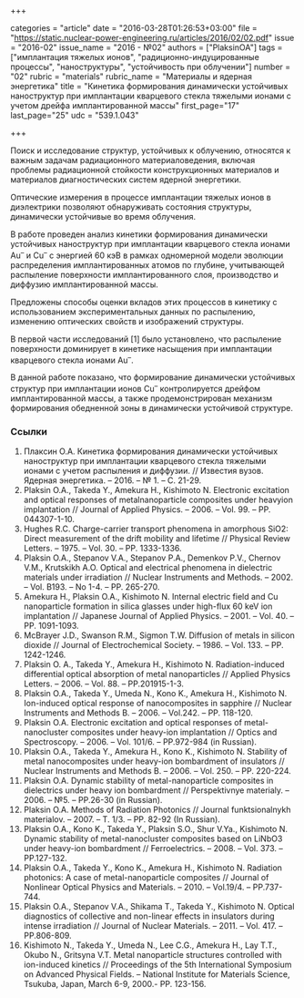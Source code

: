 +++

categories = "article"
date = "2016-03-28T01:26:53+03:00"
file = "https://static.nuclear-power-engineering.ru/articles/2016/02/02.pdf"
issue = "2016-02"
issue_name = "2016 - №02"
authors = ["PlaksinOA"]
tags = ["имплантация тяжелых ионов", "радиционно-индуцированные процессы", "наноструктуры", "устойчивость при облучении"]
number = "02"
rubric = "materials"
rubric_name = "Материалы и ядерная энергетика"
title = "Кинетика формирования динамически устойчивых наноструктур при имплантации кварцевого стекла тяжелыми ионами с учетом дрейфа имплантированной массы"
first_page="17"
last_page="25"
udc = "539.1.043"

+++

Поиск и исследование структур, устойчивых к облучению, относятся к важным задачам радиационного материаловедения, включая проблемы радиационной стойкости конструкционных материалов и материалов диагностических систем ядерной энергетики. 

Оптические измерения в процессе имплантации тяжелых ионов в диэлектрики позволяют обнаруживать состояния структуры, динамически устойчивые во время облучения. 

В работе проведен анализ кинетики формирования динамически устойчивых наноструктур при имплантации кварцевого стекла ионами Au<sup>–</sup> и Cu<sup>–</sup> с энергией 60 кэВ в рамках одномерной модели эволюции распределения имплантированных атомов по глубине, учитывающей распыление поверхности имплантированного слоя, производство и диффузию имплантированной массы. 

Предложены способы оценки вкладов этих процессов в кинетику с использованием экспериментальных данных по распылению, изменению оптических свойств и изображений структуры. 

В первой части исследований [1] было установлено, что распыление поверхности доминирует в кинетике насыщения при имплантации кварцевого стекла ионами Au<sup>–</sup>. 

В данной работе показано, что формирование динамически устойчивых структур при имплантации ионов Cu<sup>–</sup> контролируется дрейфом имплантированной массы, а также продемонстрирован механизм формирования обедненной зоны в динамически устойчивой структуре.

### Ссылки

1. Плаксин О.А. Кинетика формирования динамически устойчивых наноструктур при имплантации кварцевого стекла тяжелыми ионами с учетом распыления и диффузии. // Известия вузов. Ядерная энергетика. – 2016. – № 1. – С. 21-29.
2. Plaksin O.A., Takeda Y., Amekura H., Kishimoto N. Electronic excitation and optical responses of metalnanoparticle composites under heavyion implantation // Journal of Applied Physics. – 2006. – Vol. 99. – PP. 044307-1-10.
3. Hughes R.C. Charge-carrier transport phenomena in amorphous SiO2: Direct measurement of the drift mobility and lifetime // Physical Review Letters. – 1975. – Vol. 30. – PP. 1333-1336.
4. Plaksin O.A., Stepanov V.A., Stepanov P.A., Demenkov P.V., Chernov V.M., Krutskikh A.O. Optical and electrical phenomena in dielectric materials under irradiation // Nuclear Instruments and Methods. – 2002. – Vol. B193. – No 1-4. – PP. 265-270.
5. Amekura H., Plaksin O.A., Kishimoto N. Internal electric field and Cu nanoparticle formation in silica glasses under high-flux 60 keV ion implantation // Japanese Journal of Applied Physics. – 2001. – Vol. 40. – PP. 1091-1093.
6. McBrayer J.D., Swanson R.M., Sigmon T.W. Diffusion of metals in silicon dioxide // Journal of Electrochemical Society. – 1986. – Vol. 133. – PP. 1242-1246.
7. Plaksin O. A., Takeda Y., Amekura H., Kishimoto N. Radiation-induced differential optical absorption of metal nanoparticles // Applied Physics Letters. – 2006. – Vol. 88. – PP.201915-1-3.
8. Plaksin O.A., Takeda Y., Umeda N., Kono K., Amekura H., Kishimoto N. Ion-induced optical response of nanocomposites in sapphire // Nuclear Instruments and Methods B. – 2006. – Vol.242. – PP. 118-120.
9. Plaksin O.A. Electronic excitation and optical responses of metal-nanocluster composites under heavy-ion implantation // Optics and Spectroscopy. – 2006. – Vol. 101/6. – PP.972-984 (in Russian).
10. Plaksin O.A., Takeda Y., Amekura H., Kono K., Kishimoto N. Stability of metal nanocomposites under heavy-ion bombardment of insulators // Nuclear Instruments and Methods B. – 2006. – Vol. 250. – PP. 220-224.
11. Plaksin O.A. Dynamic stability of metal-nanoparticle composites in dielectrics under heavy ion bombardment // Perspektivnye materialy. – 2006. – №5. – PP.26-30 (in Russian).
12. Plaksin O.A. Methods of Radiation Photonics // Journal funktsionalnykh materialov. – 2007. – Т. 1/3. – PP. 82-92 (In Russian).
13. Plaksin O.A., Kono K., Takeda Y., Plaksin S.O., Shur V.Ya., Kishimoto N. Dynamic stability of metal-nanocluster composites based on LiNbO3 under heavy-ion bombardment // Ferroelectrics. – 2008. – Vol. 373. – PP.127-132.
14. Plaksin O.A., Takeda Y., Kono K., Amekura H., Kishimoto N. Radiation photonics: A case of metal-nanoparticle composites // Journal of Nonlinear Optical Physics and Materials. – 2010. – Vol.19/4. – PP.737-744.
15. Plaksin O.A., Stepanov V.A., Shikama T., Takeda Y., Kishimoto N. Optical diagnostics of collective and non-linear effects in insulators during intense irradiation // Journal of Nuclear Materials. – 2011. – Vol. 417. – PP.806-809.
16. Kishimoto N., Takeda Y., Umeda N., Lee C.G., Amekura H., Lay T.T., Okubo N., Gritsyna V.T. Metal nanoparticle structures controlled with ion-induced kinetics // Proceedings of the 5th International Symposium on Advanced Physical Fields. – National Institute for Materials Science, Tsukuba, Japan, March 6-9, 2000.- PP. 123-156.